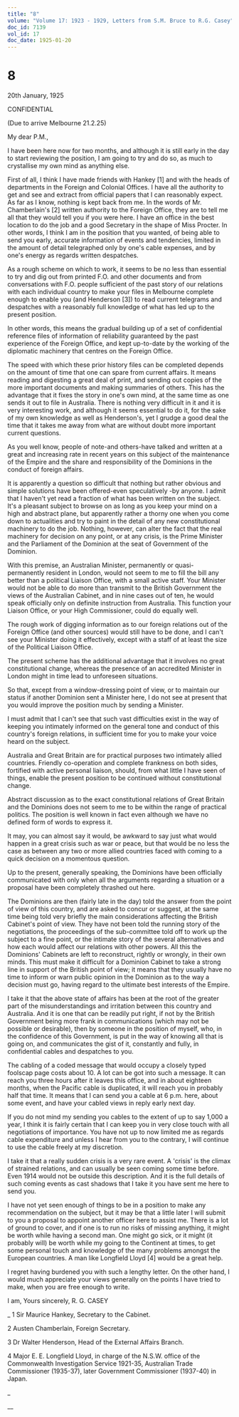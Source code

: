 ```yaml
---
title: "8"
volume: "Volume 17: 1923 - 1929, Letters from S.M. Bruce to R.G. Casey"
doc_id: 7139
vol_id: 17
doc_date: 1925-01-20
---
```


# 8

20th January, 1925

CONFIDENTIAL

(Due to arrive Melbourne 21.2.25)

My dear P.M.,

I have been here now for two months, and although it is still early in the day to start reviewing the position, I am going to try and do so, as much to crystallise my own mind as anything else.

First of all, I think I have made friends with Hankey [1] and with the heads of departments in the Foreign and Colonial Offices. I have all the authority to get and see and extract from official papers that I can reasonably expect. As far as I know, nothing is kept back from me. In the words of Mr. Chamberlain's [2] written authority to the Foreign Office, they are to tell me all that they would tell you if you were here. I have an office in the best location to do the job and a good Secretary in the shape of Miss Procter. In other words, I think I am in the position that you wanted, of being able to send you early, accurate information of events and tendencies, limited in the amount of detail telegraphed only by one's cable expenses, and by one's energy as regards written despatches.

As a rough scheme on which to work, it seems to be no less than essential to try and dig out from printed F.O. and other documents and from conversations with F.O. people sufficient of the past story of our relations with each individual country to make your files in Melbourne complete enough to enable you (and Henderson [3]) to read current telegrams and despatches with a reasonably full knowledge of what has led up to the present position.

In other words, this means the gradual building up of a set of confidential reference files of information of reliability guaranteed by the past experience of the Foreign Office, and kept up-to-date by the working of the diplomatic machinery that centres on the Foreign Office.

The speed with which these prior history files can be completed depends on the amount of time that one can spare from current affairs. It means reading and digesting a great deal of print, and sending out copies of the more important documents and making summaries of others. This has the advantage that it fixes the story in one's own mind, at the same time as one sends it out to file in Australia. There is nothing very difficult in it and it is very interesting work, and although it seems essential to do it, for the sake of my own knowledge as well as Henderson's, yet I grudge a good deal the time that it takes me away from what are without doubt more important current questions.

As you well know, people of note-and others-have talked and written at a great and increasing rate in recent years on this subject of the maintenance of the Empire and the share and responsibility of the Dominions in the conduct of foreign affairs.

It is apparently a question so difficult that nothing but rather obvious and simple solutions have been offered-even speculatively -by anyone. I admit that I haven't yet read a fraction of what has been written on the subject. It's a pleasant subject to browse on as long as you keep your mind on a high and abstract plane, but apparently rather a thorny one when you come down to actualities and try to paint in the detail of any new constitutional machinery to do the job. Nothing, however, can alter the fact that the real machinery for decision on any point, or at any crisis, is the Prime Minister and the Parliament of the Dominion at the seat of Government of the Dominion.

With this premise, an Australian Minister, permanently or quasi- permanently resident in London, would not seem to me to fill the bill any better than a political Liaison Office, with a small active staff. Your Minister would not be able to do more than transmit to the British Government the views of the Australian Cabinet, and in nine cases out of ten, he would speak officially only on definite instruction from Australia. This function your Liaison Office, or your High Commissioner, could do equally well.

The rough work of digging information as to our foreign relations out of the Foreign Office (and other sources) would still have to be done, and I can't see your Minister doing it effectively, except with a staff of at least the size of the Political Liaison Office.

The present scheme has the additional advantage that it involves no great constitutional change, whereas the presence of an accredited Minister in London might in time lead to unforeseen situations.

So that, except from a window-dressing point of view, or to maintain our status if another Dominion sent a Minister here, I do not see at present that you would improve the position much by sending a Minister.

I must admit that I can't see that such vast difficulties exist in the way of keeping you intimately informed on the general tone and conduct of this country's foreign relations, in sufficient time for you to make your voice heard on the subject.

Australia and Great Britain are for practical purposes two intimately allied countries. Friendly co-operation and complete frankness on both sides, fortified with active personal liaison, should, from what little I have seen of things, enable the present position to be continued without constitutional change.

Abstract discussion as to the exact constitutional relations of Great Britain and the Dominions does not seem to me to be within the range of practical politics. The position is well known in fact even although we have no defined form of words to express it.

It may, you can almost say it would, be awkward to say just what would happen in a great crisis such as war or peace, but that would be no less the case as between any two or more allied countries faced with coming to a quick decision on a momentous question.

Up to the present, generally speaking, the Dominions have been officially communicated with only when all the arguments regarding a situation or a proposal have been completely thrashed out here.

The Dominions are then (fairly late in the day) told the answer from the point of view of this country, and are asked to concur or suggest, at the same time being told very briefly the main considerations affecting the British Cabinet's point of view. They have not been told the running story of the negotiations, the proceedings of the sub-committee told off to work up the subject to a fine point, or the intimate story of the several alternatives and how each would affect our relations with other powers. All this the Dominions' Cabinets are left to reconstruct, rightly or wrongly, in their own minds. This must make it difficult for a Dominion Cabinet to take a strong line in support of the British point of view; it means that they usually have no time to inform or warn public opinion in the Dominion as to the way a decision must go, having regard to the ultimate best interests of the Empire.

I take it that the above state of affairs has been at the root of the greater part of the misunderstandings and irritation between this country and Australia. And it is one that can be readily put right, if not by the British Government being more frank in communications (which may not be possible or desirable), then by someone in the position of myself, who, in the confidence of this Government, is put in the way of knowing all that is going on, and communicates the gist of it, constantly and fully, in confidential cables and despatches to you.

The cabling of a coded message that would occupy a closely typed foolscap page costs about 10. A lot can be got into such a message. It can reach you three hours after it leaves this office, and in about eighteen months, when the Pacific cable is duplicated, it will reach you in probably half that time. It means that I can send you a cable at 6 p.m. here, about some event, and have your cabled views in reply early next day.

If you do not mind my sending you cables to the extent of up to say 1,000 a year, I think it is fairly certain that I can keep you in very close touch with all negotiations of importance. You have not up to now limited me as regards cable expenditure and unless I hear from you to the contrary, I will continue to use the cable freely at my discretion.

I take it that a really sudden crisis is a very rare event. A 'crisis' is the climax of strained relations, and can usually be seen coming some time before. Even 1914 would not be outside this description. And it is the full details of such coming events as cast shadows that I take it you have sent me here to send you.

I have not yet seen enough of things to be in a position to make any recommendation on the subject, but it may be that a little later I will submit to you a proposal to appoint another officer here to assist me. There is a lot of ground to cover, and if one is to run no risks of missing anything, it might be worth while having a second man. One might go sick, or it might (it probably will) be worth while my going to the Continent at times, to get some personal touch and knowledge of the many problems amongst the European countries. A man like Longfield Lloyd [4] would be a great help.

I regret having burdened you with such a lengthy letter. On the other hand, I would much appreciate your views generally on the points I have tried to make, when you are free enough to write.

I am, Yours sincerely, R. G. CASEY 

_ 1 Sir Maurice Hankey, Secretary to the Cabinet.

2 Austen Chamberlain, Foreign Secretary.

3 Dr Walter Henderson, Head of the External Affairs Branch.

4 Major E. E. Longfield Lloyd, in charge of the N.S.W. office of the Commonwealth Investigation Service 1921-35, Australian Trade Commissioner (1935-37), later Government Commissioner (1937-40) in Japan.

_

__

